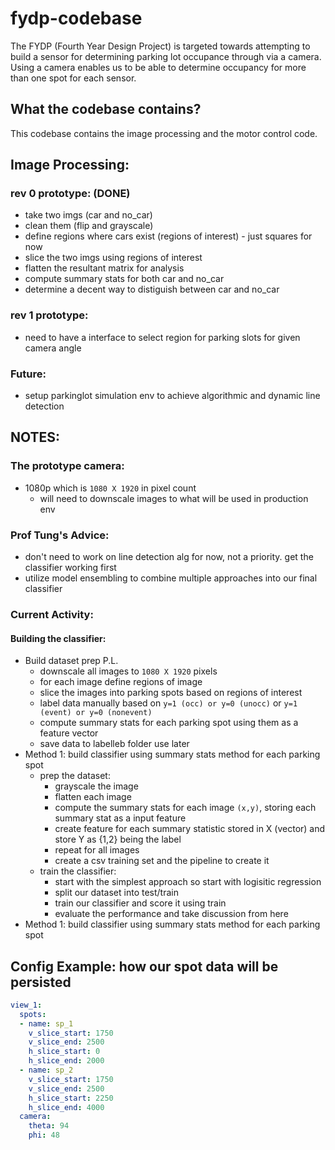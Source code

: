 # fydp-codebase
The FYDP (Fourth Year Design Project) is targeted towards attempting to build a sensor for determining parking lot occupance through via a camera.  Using a camera enables us to be able to determine occupancy for more than one spot for each sensor.  

## What the codebase contains?
This codebase contains the image processing and the motor control code.  

## Image Processing:

### rev 0 prototype: (DONE)
* take two imgs (car and no_car)
* clean them (flip and grayscale)
* define regions where cars exist (regions of interest) - just squares for now
* slice the two imgs using regions of interest
* flatten the resultant matrix for analysis
* compute summary stats for both car and no_car
* determine a decent way to distiguish between car and no_car

### rev 1 prototype:
* need to have a interface to select region for parking slots for given camera angle


### Future:
* setup parkinglot simulation env to achieve algorithmic and dynamic line detection


## NOTES:

### The prototype camera:

* 1080p which is `1080 X 1920` in pixel count
  * will need to downscale images to what will be used in production env

### Prof Tung's Advice:

* don't need to work on line detection alg for now, not a priority.  get the classifier working first
* utilize model ensembling to combine multiple approaches into our final classifier

### Current Activity:

#### Building the classifier:
* Build dataset prep P.L.
  * downscale all images to `1080 X 1920` pixels
  * for each image define regions of image
  * slice the images into parking spots based on regions of interest
  * label data manually based on `y=1 (occ) or y=0 (unocc)` or `y=1 (event) or y=0 (nonevent)`
  * compute summary stats for each parking spot using them as a feature vector
  * save data to labelleb folder use later
* Method 1: build classifier using summary stats method for each parking spot
  * prep the dataset:
    * grayscale the image
    * flatten each image
    * compute the summary stats for each image `(x,y)`, storing each summary stat as a input feature
    * create feature for each summary statistic stored in X (vector) and store Y as {1,2} being the label
    * repeat for all images
    * create a csv training set and the pipeline to create it
  * train the classifier:
    * start with the simplest approach so start with logisitic regression
    * split our dataset into test/train
    * train our classifier and score it using train
    * evaluate the performance and take discussion from here
* Method 1: build classifier using summary stats method for each parking spot

## Config Example: how our spot data will be persisted

```yml
view_1:
  spots:
  - name: sp_1
    v_slice_start: 1750
    v_slice_end: 2500
    h_slice_start: 0
    h_slice_end: 2000
  - name: sp_2
    v_slice_start: 1750
    v_slice_end: 2500
    h_slice_start: 2250
    h_slice_end: 4000
  camera:
    theta: 94
    phi: 48
```
